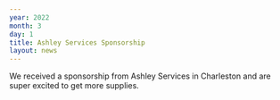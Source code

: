 ```yaml
---
year: 2022
month: 3
day: 1
title: Ashley Services Sponsorship
layout: news
---
```

We received a sponsorship from Ashley Services in Charleston and are super excited to get more supplies.​
